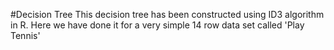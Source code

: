 #Decision Tree
This decision tree has been constructed using ID3 algorithm in R. Here we have done it for a very simple 14 row data set called 'Play Tennis'
